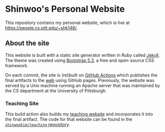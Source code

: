 # Shinwoo's Personal Website

This repository contains my personal website, which is live at https://people.cs.pitt.edu/~shk148/.

## About the site

This website is built with a static site generator written in Ruby called [Jekyll](https://jekyllrb.com/). The theme was created using [Bootstrap 5.3](https://getbootstrap.com/), a free and open-source CSS framework.

On each commit, the site is (re)built on [GitHub Actions](https://docs.github.com/en/actions/learn-github-actions/understanding-github-actions) which publishes the final artifacts to the [web](https://shinwookim.github.io) using GitHub pages. Previously, the website was served by a Unix machine running an Apache server that was maintained by the CS department at the University of Pittsburgh.

### Teaching Site

This build action also builds my [teaching website](https://shinwookim.github.io/teaching) and incorporates it into the final artifact. The code for that website can be found in the [`shinwookim/teaching` repository](https://github.com/shinwookim/teaching).
